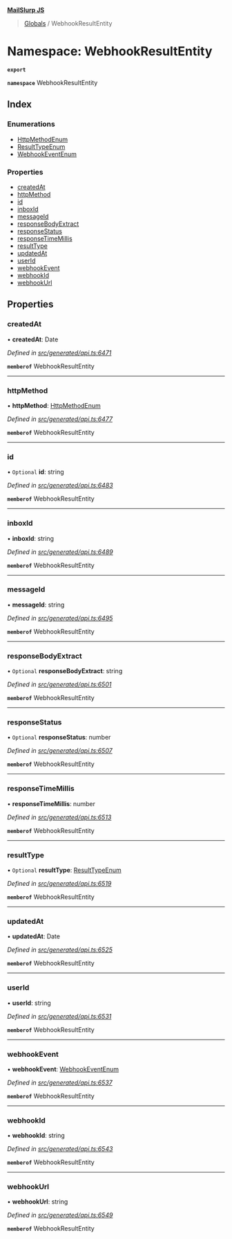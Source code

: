 **[MailSlurp JS](../README.md)**

> [Globals](../README.md) / WebhookResultEntity

# Namespace: WebhookResultEntity

**`export`** 

**`namespace`** WebhookResultEntity

## Index

### Enumerations

* [HttpMethodEnum](../enums/webhookresultentity.httpmethodenum.md)
* [ResultTypeEnum](../enums/webhookresultentity.resulttypeenum.md)
* [WebhookEventEnum](../enums/webhookresultentity.webhookeventenum.md)

### Properties

* [createdAt](webhookresultentity.md#createdat)
* [httpMethod](webhookresultentity.md#httpmethod)
* [id](webhookresultentity.md#id)
* [inboxId](webhookresultentity.md#inboxid)
* [messageId](webhookresultentity.md#messageid)
* [responseBodyExtract](webhookresultentity.md#responsebodyextract)
* [responseStatus](webhookresultentity.md#responsestatus)
* [responseTimeMillis](webhookresultentity.md#responsetimemillis)
* [resultType](webhookresultentity.md#resulttype)
* [updatedAt](webhookresultentity.md#updatedat)
* [userId](webhookresultentity.md#userid)
* [webhookEvent](webhookresultentity.md#webhookevent)
* [webhookId](webhookresultentity.md#webhookid)
* [webhookUrl](webhookresultentity.md#webhookurl)

## Properties

### createdAt

•  **createdAt**: Date

*Defined in [src/generated/api.ts:6471](https://github.com/mailslurp/mailslurp-client/blob/3871a9e/src/generated/api.ts#L6471)*

**`memberof`** WebhookResultEntity

___

### httpMethod

•  **httpMethod**: [HttpMethodEnum](../enums/webhookresultentity.httpmethodenum.md)

*Defined in [src/generated/api.ts:6477](https://github.com/mailslurp/mailslurp-client/blob/3871a9e/src/generated/api.ts#L6477)*

**`memberof`** WebhookResultEntity

___

### id

• `Optional` **id**: string

*Defined in [src/generated/api.ts:6483](https://github.com/mailslurp/mailslurp-client/blob/3871a9e/src/generated/api.ts#L6483)*

**`memberof`** WebhookResultEntity

___

### inboxId

•  **inboxId**: string

*Defined in [src/generated/api.ts:6489](https://github.com/mailslurp/mailslurp-client/blob/3871a9e/src/generated/api.ts#L6489)*

**`memberof`** WebhookResultEntity

___

### messageId

•  **messageId**: string

*Defined in [src/generated/api.ts:6495](https://github.com/mailslurp/mailslurp-client/blob/3871a9e/src/generated/api.ts#L6495)*

**`memberof`** WebhookResultEntity

___

### responseBodyExtract

• `Optional` **responseBodyExtract**: string

*Defined in [src/generated/api.ts:6501](https://github.com/mailslurp/mailslurp-client/blob/3871a9e/src/generated/api.ts#L6501)*

**`memberof`** WebhookResultEntity

___

### responseStatus

• `Optional` **responseStatus**: number

*Defined in [src/generated/api.ts:6507](https://github.com/mailslurp/mailslurp-client/blob/3871a9e/src/generated/api.ts#L6507)*

**`memberof`** WebhookResultEntity

___

### responseTimeMillis

•  **responseTimeMillis**: number

*Defined in [src/generated/api.ts:6513](https://github.com/mailslurp/mailslurp-client/blob/3871a9e/src/generated/api.ts#L6513)*

**`memberof`** WebhookResultEntity

___

### resultType

• `Optional` **resultType**: [ResultTypeEnum](../enums/webhookresultentity.resulttypeenum.md)

*Defined in [src/generated/api.ts:6519](https://github.com/mailslurp/mailslurp-client/blob/3871a9e/src/generated/api.ts#L6519)*

**`memberof`** WebhookResultEntity

___

### updatedAt

•  **updatedAt**: Date

*Defined in [src/generated/api.ts:6525](https://github.com/mailslurp/mailslurp-client/blob/3871a9e/src/generated/api.ts#L6525)*

**`memberof`** WebhookResultEntity

___

### userId

•  **userId**: string

*Defined in [src/generated/api.ts:6531](https://github.com/mailslurp/mailslurp-client/blob/3871a9e/src/generated/api.ts#L6531)*

**`memberof`** WebhookResultEntity

___

### webhookEvent

•  **webhookEvent**: [WebhookEventEnum](../enums/webhookresultentity.webhookeventenum.md)

*Defined in [src/generated/api.ts:6537](https://github.com/mailslurp/mailslurp-client/blob/3871a9e/src/generated/api.ts#L6537)*

**`memberof`** WebhookResultEntity

___

### webhookId

•  **webhookId**: string

*Defined in [src/generated/api.ts:6543](https://github.com/mailslurp/mailslurp-client/blob/3871a9e/src/generated/api.ts#L6543)*

**`memberof`** WebhookResultEntity

___

### webhookUrl

•  **webhookUrl**: string

*Defined in [src/generated/api.ts:6549](https://github.com/mailslurp/mailslurp-client/blob/3871a9e/src/generated/api.ts#L6549)*

**`memberof`** WebhookResultEntity
